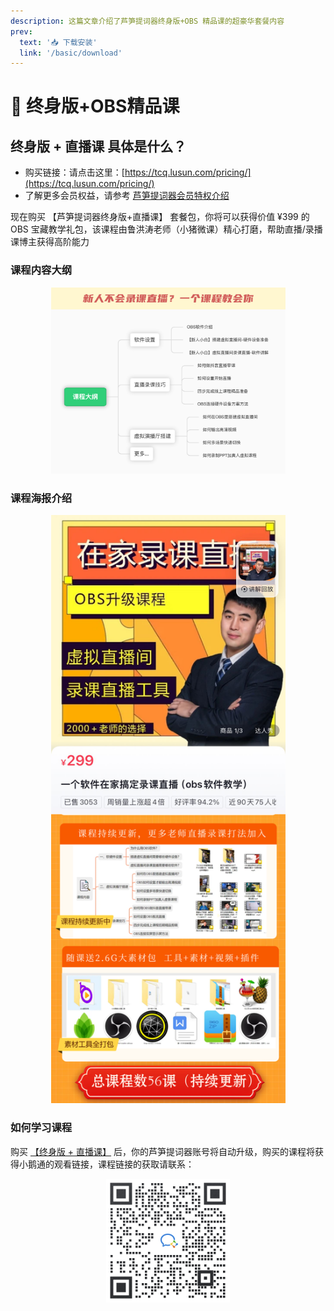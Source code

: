 ```yaml
---
description: 这篇文章介绍了芦笋提词器终身版+OBS 精品课的超豪华套餐内容
prev:
  text: '📥 下载安装'
  link: '/basic/download'
---
```


# 🫡 终身版+OBS精品课

## 终身版 + 直播课 具体是什么？

* 购买链接：请点击这里：[https://tcq.lusun.com/pricing/](https://tcq.lusun.com/pricing/)
* 了解更多会员权益，请参考 [芦笋提词器会员特权介绍](../basic/vip.md)

现在购买 【芦笋提词器终身版+直播课】 套餐包，你将可以获得价值 ¥399 的 OBS 宝藏教学礼包，该课程由鲁洪涛老师（小猪微课）精心打磨，帮助直播/录播课博主获得高阶能力

### 课程内容大纲

<div align="center">
  <img src="../public/.gitbook/assets/xzwk5.png" alt="" width="375">
</div>

### 课程海报介绍

<div align="center">
<img src="../public/.gitbook/assets/xzwk6.png" alt="" width="375">
</div>


### 如何学习课程

购买 [【终身版 + 直播课】](https://tcq.lusun.com/pricing/) 后，你的芦笋提词器账号将自动升级，购买的课程将获得小鹅通的观看链接，课程链接的获取请联系：

<div align="center">
  <img src="../public/.gitbook/assets/xiaoxiao.jpeg" alt="" width="198">
</div>
